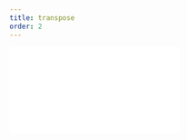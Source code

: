 ```yaml
---
title: transpose
order: 2
---
```


<embed src="@/docs/manual/core/coordinate/transpose.zh.md"></embed>
